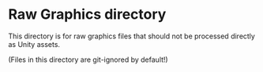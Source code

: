 # Raw Graphics directory

This directory is for raw graphics files that should not be processed
directly as Unity assets.

(Files in this directory are git-ignored by default!)
